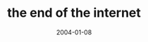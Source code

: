 ---
layout: base.njk
title : 'the end of the internet' 
view_title : 'the end of the internet' 
year : '2004' 
date : '2004-01-08' 
img_file : '/drawing/theendoftheinternet.png' 
html_file : 'theendoftheinternet' 
next_html : 'youthinkyou.html' 
year_order : '3' 
permalink : "title/{{html_file}}.html"
---